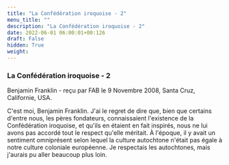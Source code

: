 ```yaml
---
title: "La Confédération iroquoise - 2"
menu_title: ""
description: "La Confédération iroquoise - 2"
date: 2022-06-01 06:00:01+00:126
draft: False
hidden: True
weight:
---
```

### La Confédération iroquoise - 2

Benjamin Franklin - reçu par FAB le 9 Novembre 2008, Santa Cruz, Californie, USA.

C'est moi, Benjamin Franklin.
J'ai le regret de dire que, bien que certains d'entre nous, les pères fondateurs, connaissaient l'existence de la Confédération iroquoise, et qu'ils en étaient en fait inspirés, nous ne lui avons pas accordé tout le respect qu'elle méritait. À l'époque, il y avait un sentiment omniprésent selon lequel la culture autochtone n'était pas égale à notre culture coloniale européenne. Je respectais les autochtones, mais j'aurais pu aller beaucoup plus loin.